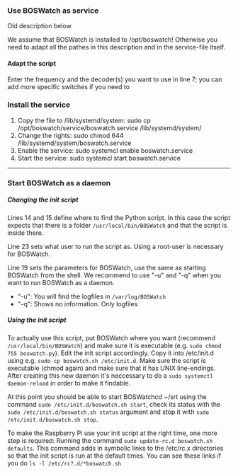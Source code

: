 ### Use BOSWatch as service ###

Old description below

We assume that BOSWatch is installed to /opt/boswatch! Otherwise you need to adapt all the pathes in this description and in the service-file itself.

#### Adapt the script
Enter the frequency and the decoder(s) you want to use in line 7; you can add more specific switches if you need to

### Install the service
1. Copy the file to /lib/systemd/system: sudo cp /opt/boswatch/service/boswatch.service /lib/systemd/system/
2. Change the rights: sudo chmod 644 /lib/systemd/system/boswatch.service
3. Enable the service: sudo systemcl enable boswatch.service
4. Start the service: sudo systemcl start boswatch.service

---

### Start BOSWatch as a daemon

##### Changing the init script

Lines 14 and 15 define where to find the Python script.
In this case the script expects that there is a folder `/usr/local/bin/BOSWatch` and that the script is inside there.

Line 23 sets what user to run the script as. Using a root-user is necessary for BOSWatch.

Line 19 sets the parameters for BOSWatch, use the same as starting BOSWatch from the shell.
We recommend to use "-u" and "-q" when you want to run BOSWatch as a daemon.
- "-u": You will find the logfiles in `/var/log/BOSWatch`
- "-q": Shows no information. Only logfiles

##### Using the init script

To actually use this script, put BOSWatch where you want (recommend `/usr/local/bin/BOSWatch`)
and make sure it is executable (e.g. `sudo chmod 755 boswatch.py`).
Edit the init script accordingly. Copy it into /etc/init.d using e.g. `sudo cp boswatch.sh /etc/init.d`.
Make sure the script is executable (chmod again) and make sure that it has UNIX line-endings.
After creating this new daemon it's neccessary to do a `sudo systemctl daemon-reload` in order to make it findable.

At this point you should be able to start BOSWatchcd ~/srt using the command `sudo /etc/init.d/boswatch.sh start`,
check its status with the `sudo /etc/init.d/boswatch.sh status` argument and stop it with `sudo /etc/init.d/boswatch.sh stop`.

To make the Raspberry Pi use your init script at the right time, one more step is required:
Running the command `sudo update-rc.d boswatch.sh defaults`.
This command adds in symbolic links to the /etc/rc.x directories so that the init script is run at the default times.
You can see these links if you do `ls -l /etc/rc?.d/*boswatch.sh`
